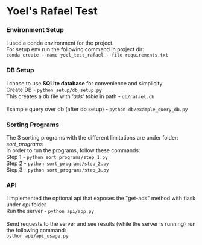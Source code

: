# Yoel's Rafael Test

### Environment Setup

I used a conda environment for the project.
<br>
For setup env run the following command in project dir:
<br>
`conda create --name yoel_test_rafael --file requirements.txt`

### DB Setup

I chose to use **SQLite database** for convenience and simplicity
<br>
Create DB - `python setup/db_setup.py`
<br>
This creates a db file with _'ads' table_ in path - `db/rafael.db`
<br><br>
Example query over db (after db setup) - `python db/example_query_db.py`

### Sorting Programs

The 3 sorting programs with the different limitations are under folder: _sort_programs_
<br>
In order to run the programs, follow these commands:
<br>
Step 1 - `python sort_programs/step_1.py`
<br>
Step 2 - `python sort_programs/step_2.py`
<br>
Step 3 - `python sort_programs/step_3.py`

### API

I implemented the optional api that exposes the "get-ads" method with flask under _api_ folder
<br>
Run the server - `python api/app.py`
<br><br>
Send requests to the server and see results (while the server is running) run the following command:
<br>
`python api/api_usage.py`